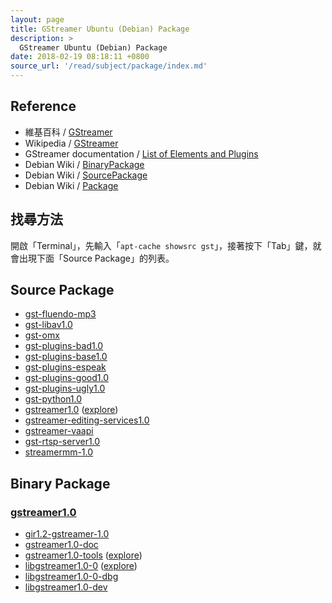 ```yaml
---
layout: page
title: GStreamer Ubuntu (Debian) Package
description: >
  GStreamer Ubuntu (Debian) Package
date: 2018-02-19 08:18:11 +0800
source_url: '/read/subject/package/index.md'
---
```



## Reference

* 維基百科 / [GStreamer](https://zh.wikipedia.org/zh-tw/GStreamer)
* Wikipedia / [GStreamer](https://en.wikipedia.org/wiki/GStreamer)
* GStreamer documentation / [List of Elements and Plugins](https://gstreamer.freedesktop.org/documentation/plugins.html)
* Debian Wiki / [BinaryPackage](https://wiki.debian.org/Packaging/BinaryPackage)
* Debian Wiki / [SourcePackage](https://wiki.debian.org/Packaging/SourcePackage)
* Debian Wiki / [Package](https://wiki.debian.org/Package)


## 找尋方法

開啟「Terminal」，先輸入「`apt-cache showsrc gst`」，接著按下「Tab」鍵，就會出現下面「Source Package」的列表。


## Source Package

* [gst-fluendo-mp3](https://packages.ubuntu.com/source/artful/gst-fluendo-mp3)
* [gst-libav1.0](https://packages.ubuntu.com/source/artful/gst-libav1.0)
* [gst-omx](https://packages.ubuntu.com/source/artful/gst-omx)
* [gst-plugins-bad1.0](https://packages.ubuntu.com/source/artful/gst-plugins-bad1.0)
* [gst-plugins-base1.0](https://packages.ubuntu.com/source/artful/gst-plugins-base1.0)
* [gst-plugins-espeak](https://packages.ubuntu.com/source/artful/gst-plugins-espeak)
* [gst-plugins-good1.0](https://packages.ubuntu.com/source/artful/gst-plugins-good1.0)
* [gst-plugins-ugly1.0](https://packages.ubuntu.com/source/artful/gst-plugins-ugly1.0)
* [gst-python1.0](https://packages.ubuntu.com/source/artful/gst-python1.0)
* [gstreamer1.0](https://packages.ubuntu.com/source/artful/gstreamer1.0) ([explore](source-package/gstreamer1.0))
* [gstreamer-editing-services1.0](https://packages.ubuntu.com/source/artful/gstreamer-editing-services1.0)
* [gstreamer-vaapi](https://packages.ubuntu.com/source/artful/gstreamer-vaapi)
* [gst-rtsp-server1.0](https://packages.ubuntu.com/source/artful/gst-rtsp-server1.0)
* [streamermm-1.0](https://packages.ubuntu.com/source/artful/streamermm-1.0)


## Binary Package

### [gstreamer1.0](source-package/gstreamer1.0)

* [gir1.2-gstreamer-1.0](https://packages.ubuntu.com/artful/gir1.2-gstreamer-1.0)
* [gstreamer1.0-doc](https://packages.ubuntu.com/artful/gstreamer1.0-doc)
* [gstreamer1.0-tools](https://packages.ubuntu.com/artful/gstreamer1.0-tools) ([explore](binary-package/gstreamer1.0-tools))
* [libgstreamer1.0-0](https://packages.ubuntu.com/artful/libgstreamer1.0-0) ([explore](binary-package/libgstreamer1.0-0))
* [libgstreamer1.0-0-dbg](https://packages.ubuntu.com/artful/libgstreamer1.0-0-dbg)
* [libgstreamer1.0-dev](https://packages.ubuntu.com/artful/libgstreamer1.0-dev)
